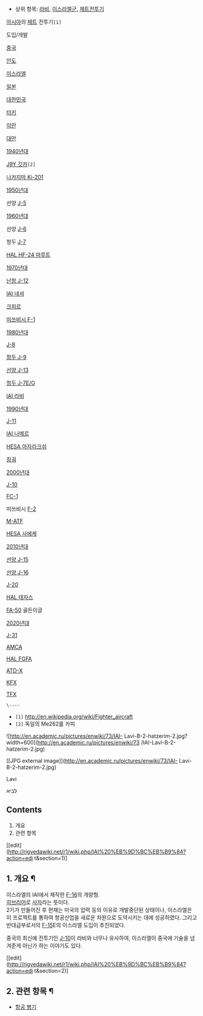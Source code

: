   * 상위 항목: [라비](%EB%9D%BC%EB%B9%84.md), [이스라엘군](%EC%9D%B4%EC%8A%A4%EB%9D%BC%EC%97%98%EA%B5%B0.md), [제트전투기](%EC%A0%9C%ED%8A%B8%EC%A0%84%ED%88%AC%EA%B8%B0.md)  

[아시아](%EC%95%84%EC%8B%9C%EC%95%84.md)의 [제트](%EC%A0%9C%ED%8A%B8.md)
전투기`[1]`

도입/개발

[중국](%EC%A4%91%EA%B5%AD.md)

[인도](%EC%9D%B8%EB%8F%84.md)

[이스라엘](%EC%9D%B4%EC%8A%A4%EB%9D%BC%EC%97%98.md)

[일본](%EC%9D%BC%EB%B3%B8.md)

[대한민국](%EB%8C%80%ED%95%9C%EB%AF%BC%EA%B5%AD.md)

[터키](%ED%84%B0%ED%82%A4.md)

[이란](%EC%9D%B4%EB%9E%80.md)

[대만](%EB%8C%80%EB%A7%8C.md)

[1940년대](1940%EB%85%84%EB%8C%80.md)

[J9Y 깃카](J9Y%20%EA%B9%83%EC%B9%B4.md)`[2]`

[나카지마 Ki-201](%EB%82%98%EC%B9%B4%EC%A7%80%EB%A7%88%20Ki-201.md)

[1950년대](1950%EB%85%84%EB%8C%80.md)

선양 [J-5](J-5.md)

[1960년대](1960%EB%85%84%EB%8C%80.md)

선양 [J-6](J-6.md)

청두 [J-7](J-7.md)

[HAL HF-24 마루트](HAL%20HF-24%20%EB%A7%88%EB%A3%A8%ED%8A%B8.md)

[1970년대](1970%EB%85%84%EB%8C%80.md)

[난창 J-12](%EB%82%9C%EC%B0%BD%20J-12.md)

[IAI 네셔](IAI%20%EB%84%A4%EC%85%94.md)

[크피르](%ED%81%AC%ED%94%BC%EB%A5%B4.md)

[미쓰비시 F-1](%EB%AF%B8%EC%93%B0%EB%B9%84%EC%8B%9C%20F-1.md)

[1980년대](1980%EB%85%84%EB%8C%80.md)

[J-8](J-8.md)

[청두 J-9](%EC%B2%AD%EB%91%90%20J-9.md)

[선양 J-13](%EC%84%A0%EC%96%91%20J-13.md)

[청두 J-7E/G](%EC%B2%AD%EB%91%90%20J-7E/G.md)

[IAI 라비](IAI%20%EB%9D%BC%EB%B9%84.md)

[1990년대](1990%EB%85%84%EB%8C%80.md)

[J-11](J-11.md)

[IAI 나메르](IAI%20%EB%82%98%EB%A9%94%EB%A5%B4.md)

[HESA 아자라크쉬](HESA%20%EC%95%84%EC%9E%90%EB%9D%BC%ED%81%AC%EC%89%AC.md)

[징궈](%EC%A7%95%EA%B6%88.md)

[2000년대](2000%EB%85%84%EB%8C%80.md)

[J-10](J-10.md)

[FC-1](FC-1.md)

미쓰비시 [F-2](F-2.md)

[M-ATF](M-ATF.md)

[HESA 사에케](HESA%20%EC%82%AC%EC%97%90%EC%BC%80.md)

[2010년대](2010%EB%85%84%EB%8C%80.md)

[선양 J-15](%EC%84%A0%EC%96%91%20J-15.md)

[선양 J-16](%EC%84%A0%EC%96%91%20J-16.md)

[J-20](J-20.md)

[HAL 테자스](HAL%20%ED%85%8C%EC%9E%90%EC%8A%A4.md)

[FA-50](FA-50.md) 골든이글

[2020년대](2020%EB%85%84%EB%8C%80.md)

[J-31](J-31.md)

[AMCA](AMCA.md)

[HAL FGFA](HAL%20FGFA.md)

[ATD-X](ATD-X.md)

[KFX](KFX.md)

[TFX](TFX.md)

`\----`

  * `[1]` <http://en.wikipedia.org/wiki/Fighter_aircraft>
  * `[2]` 독일의 Me262를 카피

![http://en.academic.ru/pictures/enwiki/73/IAI-
Lavi-B-2-hatzerim-2.jpg?width=600](http://en.academic.ru/pictures/enwiki/73
/IAI-Lavi-B-2-hatzerim-2.jpg)

[[JPG external image]](http://en.academic.ru/pictures/enwiki/73/IAI-
Lavi-B-2-hatzerim-2.jpg)

Lavi

לביא

  

## Contents

    

1. 개요 
2. 관련 항목 

[[edit](http://rigvedawiki.net/r1/wiki.php/IAI%20%EB%9D%BC%EB%B9%84?action=edi
t&section=1)]

## 1. 개요 ¶

이스라엘의 IAI에서 제작한 [F-16](F-16.md)의 개량형.  
[히브리어](%ED%9E%88%EB%B8%8C%EB%A6%AC%EC%96%B4.md)로
[사자](%EC%82%AC%EC%9E%90.md)라는 뜻이다.  
2기가 만들어진 후 현재는 미국의 압력 등의 이유로 개발중단된 상태이나, 이스라엘은 이 프로젝트를 통하여 항공산업을 새로운 차원으로
도약시키는 데에 성공하였다. 그리고 반대급부로서의 [F-15](F-15.md)E의 이스라엘 도입이 추진되었다.

  

중국의 최신예 전투기인 [J-10](J-10.md)이 라비와 너무나 유사하여, 이스라엘이 중국에 기술을 넘겨준게 아닌가 하는 이야기도
있다.

  

[[edit](http://rigvedawiki.net/r1/wiki.php/IAI%20%EB%9D%BC%EB%B9%84?action=edi
t&section=2)]

## 2. 관련 항목 ¶

  * [항공 병기](%ED%95%AD%EA%B3%B5%20%EB%B3%91%EA%B8%B0.md)

